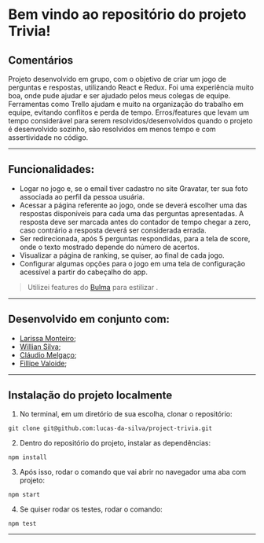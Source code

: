 # Bem vindo ao repositório do projeto Trivia!

## Comentários

Projeto desenvolvido em grupo, com o objetivo de criar um jogo de perguntas e respostas, utilizando React e Redux. Foi uma experiência muito boa, onde pude ajudar e ser ajudado pelos meus colegas de equipe. Ferramentas como Trello ajudam e muito na organização do trabalho em equipe, evitando conflitos e perda de tempo. Erros/features que levam um tempo considerável para serem resolvidos/desenvolvidos quando o projeto é desenvolvido sozinho, são resolvidos em menos tempo e com assertividade no código. 

---

## Funcionalidades:
- Logar no jogo e, se o email tiver cadastro no site Gravatar, ter sua foto associada ao perfil da pessoa usuária.
- Acessar a página referente ao jogo, onde se deverá escolher uma das respostas disponíveis para cada uma das perguntas apresentadas. A resposta deve ser marcada antes do contador de tempo chegar a zero, caso contrário a resposta deverá ser considerada errada.
- Ser redirecionada, após 5 perguntas respondidas, para a tela de score, onde o texto mostrado depende do número de acertos.
- Visualizar a página de ranking, se quiser, ao final de cada jogo.
- Configurar algumas opções para o jogo em uma tela de configuração acessível a partir do cabeçalho do app.

> Utilizei features do [Bulma](https://bulma.io/) para estilizar .

---

## Desenvolvido em conjunto com:
- [Larissa Monteiro](https://github.com/Larismontp);
- [Willian Silva](https://github.com/WillSs-Dev);
- [Cláudio Melgaço](https://github.com/melgacoc);
- [Fillipe Valoide](https://github.com/Valoide);

---

## Instalação do projeto localmente

1. No terminal, em um diretório de sua escolha, clonar o repositório:

```
git clone git@github.com:lucas-da-silva/project-trivia.git
```

2. Dentro do repositório do projeto, instalar as dependências:

```
npm install
```

3. Após isso, rodar o comando que vai abrir no navegador uma aba com projeto:

```
npm start
```

4. Se quiser rodar os testes, rodar o comando:

```
npm test
```

---
